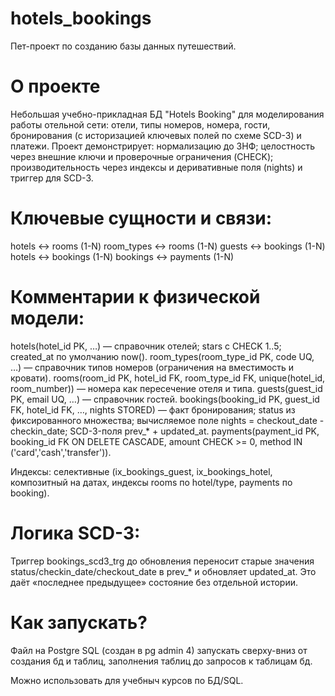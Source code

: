 # hotels_bookings
Пет-проект по созданию базы данных путешествий.
# О проекте
Небольшая учебно-прикладная БД "Hotels Booking" для моделирования работы отельной сети: отели, типы номеров, номера, гости, бронирования (с историзацией ключевых полей по схеме SCD-3) и платежи. Проект демонстрирует:
нормализацию до 3НФ;
целостность через внешние ключи и проверочные ограничения (CHECK);
производительность через индексы и деривативные поля (nights) и триггер для SCD-3.

# Ключевые сущности и связи:
hotels ↔ rooms (1-N)
room_types ↔ rooms (1-N)
guests ↔ bookings (1-N)
hotels ↔ bookings (1-N)
bookings ↔ payments (1-N)

# Комментарии к физической модели:
hotels(hotel_id PK, …) — справочник отелей; stars с CHECK 1..5; created_at по умолчанию now().
room_types(room_type_id PK, code UQ, …) — справочник типов номеров (ограничения на вместимость и кровати).
rooms(room_id PK, hotel_id FK, room_type_id FK, unique(hotel_id, room_number)) — номера как пересечение отеля и типа.
guests(guest_id PK, email UQ, …) — справочник гостей.
bookings(booking_id PK, guest_id FK, hotel_id FK, …, nights STORED) — факт бронирования; status из фиксированного множества; вычисляемое поле nights = checkout_date - checkin_date; SCD-3-поля prev_* + updated_at.
payments(payment_id PK, booking_id FK ON DELETE CASCADE, amount CHECK >= 0, method IN ('card','cash','transfer')).

Индексы: селективные (ix_bookings_guest, ix_bookings_hotel, композитный на датах, индексы rooms по hotel/type, payments по booking).

# Логика SCD-3:
Триггер bookings_scd3_trg до обновления переносит старые значения status/checkin_date/checkout_date в prev_* и обновляет updated_at. Это даёт «последнее предыдущее» состояние без отдельной истории.

# Как запускать?
Файл на Postgre SQL (создан в pg admin 4) запускать сверху-вниз от создания бд и таблиц, заполнения таблиц до запросов к таблицам бд.

Можно использовать для учебныч курсов по БД/SQL.
